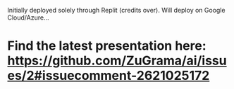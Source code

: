Initially deployed solely through Replit (credits over).
Will deploy on Google Cloud/Azure...


# Find the latest presentation here: https://github.com/ZuGrama/ai/issues/2#issuecomment-2621025172
